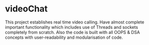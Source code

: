 # videoChat

This project establishes real time video calling. Have almost complete important functionality which includes use of Threads and sockets completely from scratch. Also the code is built with all OOPS & DSA concepts with user-readability and modularisation of code. 
